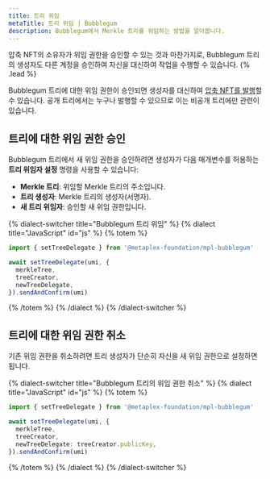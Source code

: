 ```yaml
---
title: 트리 위임
metaTitle: 트리 위임 | Bubblegum
description: Bubblegum에서 Merkle 트리를 위임하는 방법을 알아봅니다.
---
```


압축 NFT의 소유자가 위임 권한을 승인할 수 있는 것과 마찬가지로, Bubblegum 트리의 생성자도 다른 계정을 승인하여 자신을 대신하여 작업을 수행할 수 있습니다. {% .lead %}

Bubblegum 트리에 대한 위임 권한이 승인되면 생성자를 대신하여 [압축 NFT를 발행](/bubblegum/mint-cnfts)할 수 있습니다. 공개 트리에서는 누구나 발행할 수 있으므로 이는 비공개 트리에만 관련이 있습니다.

## 트리에 대한 위임 권한 승인

Bubblegum 트리에서 새 위임 권한을 승인하려면 생성자가 다음 매개변수를 허용하는 **트리 위임자 설정** 명령을 사용할 수 있습니다:

- **Merkle 트리**: 위임할 Merkle 트리의 주소입니다.
- **트리 생성자**: Merkle 트리의 생성자(서명자).
- **새 트리 위임자**: 승인할 새 위임 권한입니다.

{% dialect-switcher title="Bubblegum 트리 위임" %}
{% dialect title="JavaScript" id="js" %}
{% totem %}

```ts
import { setTreeDelegate } from '@metaplex-foundation/mpl-bubblegum'

await setTreeDelegate(umi, {
  merkleTree,
  treeCreator,
  newTreeDelegate,
}).sendAndConfirm(umi)
```

{% /totem %}
{% /dialect %}
{% /dialect-switcher %}

## 트리에 대한 위임 권한 취소

기존 위임 권한을 취소하려면 트리 생성자가 단순히 자신을 새 위임 권한으로 설정하면 됩니다.

{% dialect-switcher title="Bubblegum 트리의 위임 권한 취소" %}
{% dialect title="JavaScript" id="js" %}
{% totem %}

```ts
import { setTreeDelegate } from '@metaplex-foundation/mpl-bubblegum'

await setTreeDelegate(umi, {
  merkleTree,
  treeCreator,
  newTreeDelegate: treeCreator.publicKey,
}).sendAndConfirm(umi)
```

{% /totem %}
{% /dialect %}
{% /dialect-switcher %}
